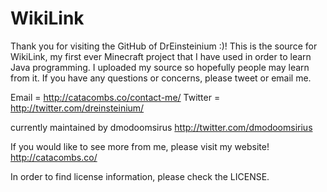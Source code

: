 WikiLink
========

Thank you for visiting the GitHub of DrEinsteinium :)! This is the source for WikiLink, my first ever Minecraft project that I have used in order to learn Java programming. I uploaded my source so hopefully people may learn from it. If you have any questions or concerns, please tweet or email me.

Email = http://catacombs.co/contact-me/
Twitter = http://twitter.com/dreinsteinium/

currently maintained by dmodoomsirus http://twitter.com/dmodoomsirius

If you would like to see more from me, please visit my website!
http://catacombs.co/

In order to find license information, please check the LICENSE.

